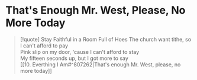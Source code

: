 # That's Enough Mr. West, Please, No More Today

> [!quote] Stay Faithful in a Room Full of Hoes
The church want tithe, so I can't afford to pay  
Pink slip on my door, 'cause I can't afford to stay  
My fifteen seconds up, but I got more to say  
[[10. Everthing I Am#^807262|That's enough Mr. West, please, no more today]]
